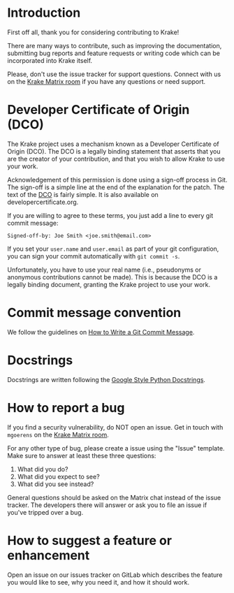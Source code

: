# Introduction

First off all, thank you for considering contributing to Krake!

There are many ways to contribute, such as improving the documentation,
submitting bug reports and feature requests or writing code which can be
incorporated into Krake itself.

Please, don't use the issue tracker for support questions. Connect with us on
the [Krake Matrix room][krake-matrix] if you  have any questions or need
support.


# Developer Certificate of Origin (DCO)

The Krake project uses a mechanism known as a Developer Certificate of Origin
(DCO). The DCO is a legally binding statement that asserts that you are the
creator of your contribution, and that you wish to allow Krake to use your
work.

Acknowledgement of this permission is done using a sign-off process in Git.
The sign-off is a simple line at the end of the explanation for the patch. The
text of the [DCO](DCO.md) is fairly simple. It is also available on
developercertificate.org.

If you are willing to agree to these terms, you just add a line to every git
commit message:

`Signed-off-by: Joe Smith <joe.smith@email.com>`

If you set your `user.name` and `user.email` as part of your git
configuration, you can sign your commit automatically with `git commit -s`.

Unfortunately, you have to use your real name (i.e., pseudonyms or anonymous
contributions cannot be made). This is because the DCO is a legally binding
document, granting the Krake project to use your work.


# Commit message convention

We follow the guidelines on [How to Write a Git Commit Message][git-commit].


# Docstrings

Docstrings are written following the [Google Style Python Docstrings][sphinx-google].


# How to report a bug

If you find a security vulnerability, do NOT open an issue. Get in touch with
`mgoerens` on the [Krake Matrix room][krake-matrix].

For any other type of bug, please create a issue using the "Issue" template.
Make sure to answer at least these three questions:

1. What did you do?
2. What did you expect to see?
3. What did you see instead?

General questions should be asked on the Matrix chat instead of the issue
tracker. The developers there will answer or ask you to file an issue if
you've tripped over a bug.


# How to suggest a feature or enhancement

Open an issue on our issues tracker on GitLab which describes the feature you
would like to see, why you need it, and how it should work.


<!-- References -->

[krake-matrix]: https://app.element.io/#/room/#krake:matrix.org
[git-commit]: https://chris.beams.io/posts/git-commit/
[sphinx-google]: https://www.sphinx-doc.org/en/master/usage/extensions/example_google.html
